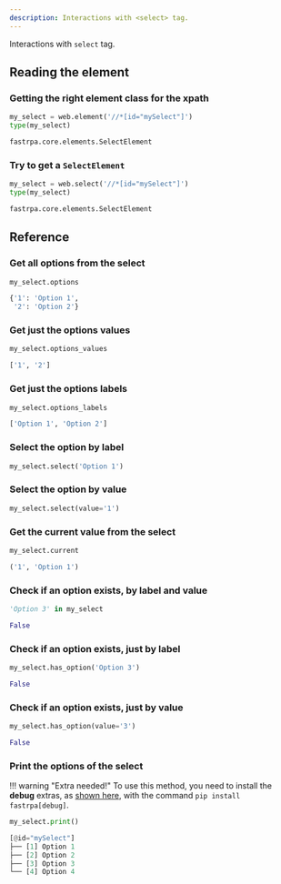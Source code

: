 ```yaml
---
description: Interactions with <select> tag.
---
```


Interactions with `select` tag.

## Reading the element

### Getting the right element class for the xpath

```python linenums="1"
my_select = web.element('//*[id="mySelect"]')
type(my_select)
```

```python title="Output"
fastrpa.core.elements.SelectElement
```

### Try to get a `SelectElement`

```python linenums="1"
my_select = web.select('//*[id="mySelect"]')
type(my_select)
```

```python title="Output"
fastrpa.core.elements.SelectElement
```

## Reference

### Get all options from the select

```python linenums="1"
my_select.options
```

```python title="Output"
{'1': 'Option 1',
 '2': 'Option 2'}
```

### Get just the options values

```python linenums="1"
my_select.options_values
```

```python title="Output"
['1', '2']
```

### Get just the options labels

```python linenums="1"
my_select.options_labels
```

```python title="Output"
['Option 1', 'Option 2']
```

### Select the option by label

```python linenums="1"
my_select.select('Option 1')
```

### Select the option by value

```python linenums="1"
my_select.select(value='1')
```

### Get the current value from the select

```python linenums="1"
my_select.current
```

```python title="Output"
('1', 'Option 1')
```

### Check if an option exists, by label and value

```python linenums="1"
'Option 3' in my_select
```

```python title="Output"
False
```

### Check if an option exists, just by label

```python linenums="1"
my_select.has_option('Option 3')
```

```python title="Output"
False
```

### Check if an option exists, just by value

```python linenums="1"
my_select.has_option(value='3')
```

```python title="Output"
False
```

### Print the options of the select

!!! warning "Extra needed!"
    To use this method, you need to install the **debug** extras, as [shown here](../index.md#installation), with the command `pip install fastrpa[debug]`.

```python linenums="1"
my_select.print()
```

```python title="Output"
[@id="mySelect"]
├── [1] Option 1
├── [2] Option 2
├── [3] Option 3
└── [4] Option 4
```